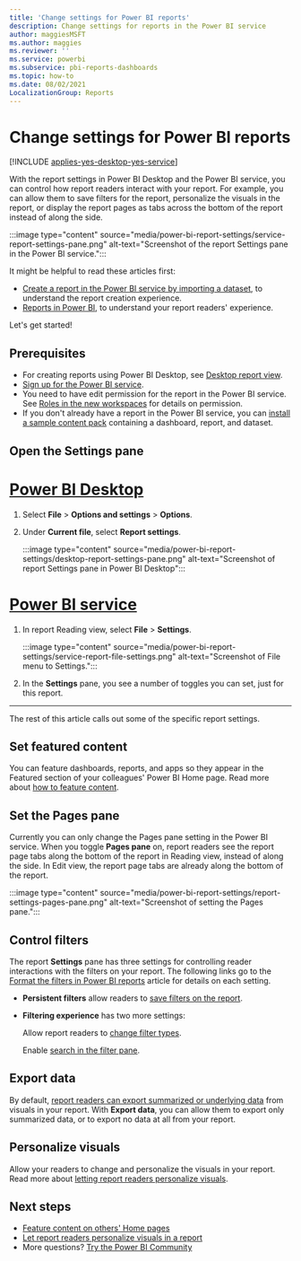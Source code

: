 ```yaml
---
title: 'Change settings for Power BI reports'
description: Change settings for reports in the Power BI service
author: maggiesMSFT
ms.author: maggies
ms.reviewer: ''
ms.service: powerbi
ms.subservice: pbi-reports-dashboards
ms.topic: how-to
ms.date: 08/02/2021
LocalizationGroup: Reports
---
```

# Change settings for Power BI reports

[!INCLUDE [applies-yes-desktop-yes-service](../includes/applies-yes-desktop-yes-service.md)]

With the report settings in Power BI Desktop and the Power BI service, you can control how report readers interact with your report. For example, you can allow them to save filters for the report, personalize the visuals in the report, or display the report pages as tabs across the bottom of the report instead of along the side.

:::image type="content" source="media/power-bi-report-settings/service-report-settings-pane.png" alt-text="Screenshot of the report Settings pane in the Power BI service.":::

It might be helpful to read these articles first:

- [Create a report in the Power BI service by importing a dataset](service-report-create-new.md), to understand the report creation experience.
- [Reports in Power BI](../consumer/end-user-reports.md), to understand your report readers' experience.

 Let's get started!

## Prerequisites

- For creating reports using Power BI Desktop, see [Desktop report view](desktop-report-view.md).
- [Sign up for the Power BI service](../fundamentals/service-self-service-signup-for-power-bi.md). 
- You need to have edit permission for the report in the Power BI service. See [Roles in the new workspaces](../collaborate-share/service-roles-new-workspaces.md) for details on permission.
- If you don't already have a report in the Power BI service, you can [install a sample content pack](sample-datasets.md#install-built-in-samples) containing a dashboard, report, and dataset.

## Open the Settings pane

# [Power BI Desktop](#tab/powerbi-desktop)

1. Select **File** > **Options and settings** > **Options**.
1. Under **Current file**, select **Report settings**.

    :::image type="content" source="media/power-bi-report-settings/desktop-report-settings-pane.png" alt-text="Screenshot of report Settings pane in Power BI Desktop":::

# [Power BI service](#tab/powerbi-service)

1. In report Reading view, select **File** > **Settings**.

    :::image type="content" source="media/power-bi-report-settings/service-report-file-settings.png" alt-text="Screenshot of File menu to Settings.":::

1. In the **Settings** pane, you see a number of toggles you can set, just for this report.

---

The rest of this article calls out some of the specific report settings.

## Set featured content

You can feature dashboards, reports, and apps so they appear in the Featured section of your colleagues' Power BI Home page. Read more about [how to feature content](../collaborate-share/service-featured-content.md).

## Set the Pages pane

Currently you can only change the Pages pane setting in the Power BI service. When you toggle **Pages pane** on, report readers see the report page tabs along the bottom of the report in Reading view, instead of along the side. In Edit view, the report page tabs are already along the bottom of the report.

:::image type="content" source="media/power-bi-report-settings/report-settings-pages-pane.png" alt-text="Screenshot of setting the Pages pane.":::

## Control filters

The report **Settings** pane has three settings for controlling reader interactions with the filters on your report. The following links go to the [Format the filters in Power BI reports](power-bi-report-filter.md) article for details on each setting.

- **Persistent filters** allow readers to [save filters on the report](power-bi-report-filter.md#allow-saving-filters).
- **Filtering experience** has two more settings:
    
    Allow report readers to [change filter types](power-bi-report-filter.md#restrict-changes-to-filter-type).

    Enable [search in the filter pane](power-bi-report-filter.md#filters-pane-search).

## Export data

By default, [report readers can export summarized or underlying data](/power-bi/visuals/power-bi-visualization-export-data) from visuals in your report. With **Export data**, you can allow them to export only summarized data, or to export no data at all from your report.

## Personalize visuals

Allow your readers to change and personalize the visuals in your report. Read more about [letting report readers personalize visuals](power-bi-personalize-visuals.md).

## Next steps

* [Feature content on others' Home pages](../collaborate-share/service-featured-content.md)
* [Let report readers personalize visuals in a report](power-bi-personalize-visuals.md)
* More questions? [Try the Power BI Community](https://community.powerbi.com/)